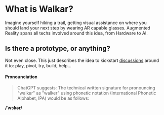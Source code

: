 # What is Walkar?
Imagine yourself hiking a trail, getting visual assistance on where you should land your next step by wearing AR capable glasses. Augmented Reality spans all techs involved around this idea, from Hardware to AI.

## Is there a prototype, or anything?
Not even close. This just describes the idea to kickstart [discussions](https://github.com/movement-disorders/walkar/discussions) around it to: play, pivot, try, build, help...

#### Pronounciation
> ChatGPT suggests: The technical written signature for pronouncing "walkar" as "walker" using phonetic notation (International Phonetic Alphabet, IPA) would be as follows:

**/ˈwɔkər/**
